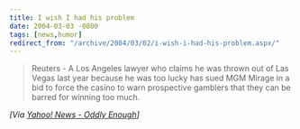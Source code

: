 ```yaml
---
title: I wish I had his problem
date: 2004-03-03 -0800
tags: [news,humor]
redirect_from: "/archive/2004/03/02/i-wish-i-had-his-problem.aspx/"
---
```


> Reuters - A Los Angeles lawyer who claims he was thrown out of Las
> Vegas last year because he was too lucky has sued MGM Mirage in a bid
> to force the casino to warn prospective gamblers that they can be
> barred for winning too much.

*[Via [Yahoo! News - Oddly
Enough](http://us.rd.yahoo.com/dailynews/rss/oddlyenough/*http://story.news.yahoo.com/news?tmpl=story2&u=/nm/20040303/od_nm/leisure_mgmmirage_dc)]*

